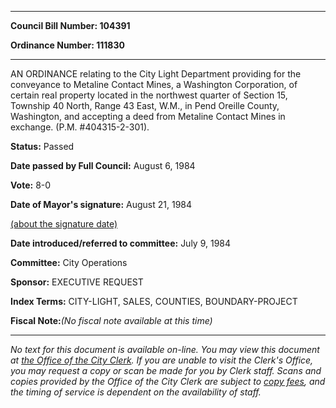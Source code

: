 

********

**Council Bill Number: 104391**
   
**Ordinance Number: 111830**
********

 AN ORDINANCE relating to the City Light Department providing for the conveyance to Metaline Contact Mines, a Washington Corporation, of certain real property located in the northwest quarter of Section 15, Township 40 North, Range 43 East, W.M., in Pend Oreille County, Washington, and accepting a deed from Metaline Contact Mines in exchange. (P.M. #404315-2-301).

**Status:** Passed
   
**Date passed by Full Council:** August 6, 1984
   
**Vote:** 8-0
   
**Date of Mayor's signature:** August 21, 1984
   
[(about the signature date)](/~public/approvaldate.htm)
   
   
   
**Date introduced/referred to committee:** July 9, 1984
   
**Committee:** City Operations
   
**Sponsor:** EXECUTIVE REQUEST
   
   
**Index Terms:** CITY-LIGHT, SALES, COUNTIES, BOUNDARY-PROJECT

**Fiscal Note:**_(No fiscal note available at this time)_
********

_No text for this document is available on-line. You may view this document at [the Office of the City Clerk](http://www.seattle.gov/leg/clerk/contactUs.htm). If you are unable to visit the Clerk's Office, you may request a copy or scan be made for you by Clerk staff. Scans and copies provided by the Office of the City Clerk are subject to [copy fees](http://clerk.seattle.gov/~public/clerkfees.htm), and the timing of service is dependent on the availability of staff._

